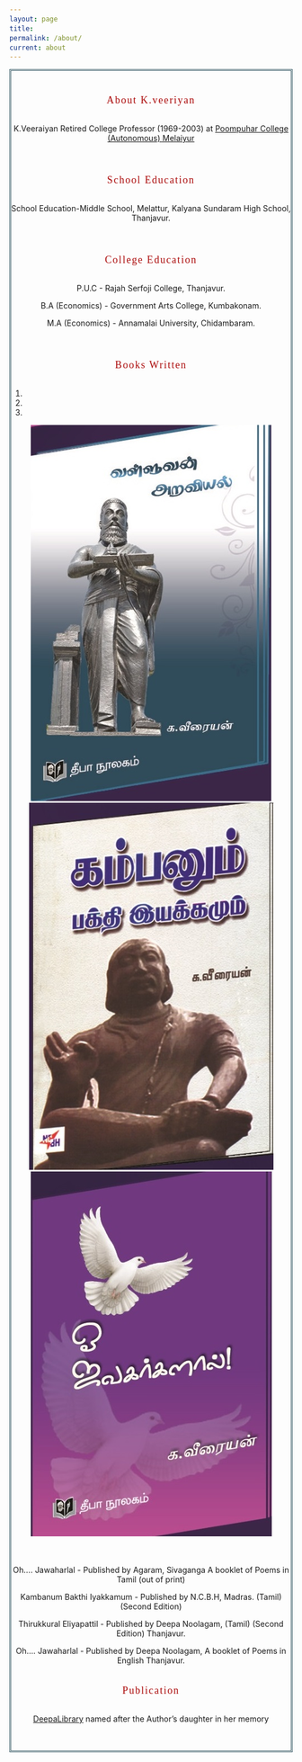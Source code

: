 ```yaml
---
layout: page
title: 
permalink: /about/
current: about
---
```

<div id="container">
 <div class="row">
  <div class="col-md-12">
  <div class="landing-people-single" style="border:3px double #355964;text-align: center;">
  <span class="AboutName">
  <br>
      <br>
      About K.veeriyan</span><br>
      <br>
<div class="landing-people-single-desc"> 
          <p> K.Veeraiyan Retired College Professor (1969-2003) at <a
href="http://poompuharcollege.com/">Poompuhar College (Autonomous)
Melaiyur</a></p>
  </div>
  <span class="AboutSchool">
  <br>
      <br>
      School Education </span><br>
      <br>
<div class="landing-people-single-des"> 
      <p>School Education-Middle School, Melattur, Kalyana Sundaram High School, 
                Thanjavur. </p>
    </div>
    <span class="AboutCollege">
  <br>
      <br>
      College Education</span><br>
      <br>
      <div class="landing-people-single-de"> 
           <p>  P.U.C         -   Rajah Serfoji College, Thanjavur.  </p>
<p>  B.A (Economics)     -   Government Arts College, 
              Kumbakonam.  </p>
<p>  M.A (Economics)     -   Annamalai University, Chidambaram. </p> 
</div>
<span class="AboutBooks">
  <br>
      <br>
      Books Written</span><br>
      <br>
    <div class='landing-testimony-container hidden-xs hidden-sm'>
<div class="container">
<div class="row tw-sections">
<div class="row">
<div class="col-md-5 col-md-offset-1">
<div id="carousel-example-generic" class="carousel slide" data-ride="carousel">
  <!-- Indicators -->
  <ol class="carousel-indicators">
    <li data-target="#carousel-example-generic" data-slide-to="0" class="active"></li>
    <li data-target="#carousel-example-generic" data-slide-to="1"></li>
    <li data-target="#carousel-example-generic" data-slide-to="2"></li>
  </ol>
<div class="carousel-inner" role="listbox">
    <div class="item active">
      <div><img class='landing-number-img' src="/nehru/book1.jpg"></div>
    </div>
    <div class="item">
      <div><img class='landing-number-img' src="/nehru/book2.jpg"></div>
    </div>
     <div class="item">
      <div><img class='landing-number-img' src="/nehru/book3.jpg"></div>
    </div>
              </div>
            </div>
          </div>
        </div>
      </div>
    </div>
</div>
    <div class="landing-people-single-d"> <br><br>
<p>  Oh…. Jawaharlal       -   Published by Agaram, Sivaganga 
  A booklet of Poems in Tamil       
  (out of print)   </p>
<p>  Kambanum Bakthi Iyakkamum -  Published by N.C.B.H, Madras.  
 (Tamil) (Second Edition)  </p>
<p>  Thirukkural Eliyapattil     -  Published by Deepa Noolagam,   
 (Tamil) (Second Edition)             Thanjavur.  </p>
<p> Oh…. Jawaharlal    -   Published by Deepa Noolagam,  
  A booklet of Poems in English    Thanjavur. 
  </p> 
</div>
<span class="AboutPublication">
      <br>
      Publication</span><br>
      <br>
      <div class="landing-people-single-d"> 
<p> <a
href="http://Deepalibrary.com/">DeepaLibrary</a> named after the Author’s daughter in her memory <br><br><br>
</p>
</div>
</div>
<br class="clearfloat" />
<br>
<br><br><br>
  <div id="footer">  
  </div>
  </div>
  </div>
  </div>
<style type="text/css">
.AboutName {
font-family: "Palatino Linotype", "Book Antiqua", Palatino, serif;
font-size: 18px;
color: #AB0A0A;
letter-spacing: 0.1em;
font-weight: 100;
}
.AboutSchool {
font-family: "Palatino Linotype", "Book Antiqua", Palatino, serif;
font-size: 18px;
color: #AB0A0A;
letter-spacing: 0.1em;
font-weight: 100;
}
.AboutCollege {
font-family: "Palatino Linotype", "Book Antiqua", Palatino, serif;
font-size: 18px;
color: #AB0A0A;
letter-spacing: 0.1em;
font-weight: 100;
}
.AboutBooks {
font-family: "Palatino Linotype", "Book Antiqua", Palatino, serif;
font-size: 18px;
color: #AB0A0A;
letter-spacing: 0.1em;
font-weight: 100;
}
.AboutPublication {
font-family: "Palatino Linotype", "Book Antiqua", Palatino, serif;
font-size: 18px;
color: #AB0A0A;
letter-spacing: 0.1em;
font-weight: 100;
}
</style>        



